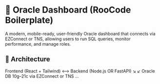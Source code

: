 
# 🧠 Oracle Dashboard (RooCode Boilerplate)
A modern, mobile-ready, user-friendly Oracle dashboard that connects via EZConnect or TNS, allowing users to run SQL queries, monitor performance, and manage roles.

## 📐 Architecture
Frontend (React + Tailwind) <--> Backend (Node.js OR FastAPI)
     ↘                         ↙
       Oracle DB 10g–21c via EZConnect or TNS
...
